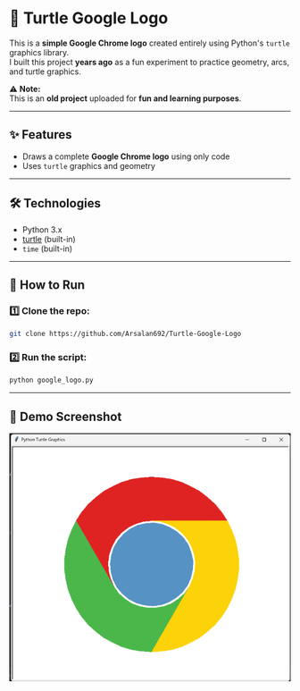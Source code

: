 # 🐢 Turtle Google Logo

This is a **simple Google Chrome logo** created entirely using Python's `turtle` graphics library.  
I built this project **years ago** as a fun experiment to practice geometry, arcs, and turtle graphics.  

⚠️ **Note:**  
This is an **old project** uploaded for **fun and learning purposes**.

---

## ✨ Features
- Draws a complete **Google Chrome logo** using only code
- Uses `turtle` graphics and geometry

---

## 🛠️ Technologies
- Python 3.x  
- [turtle](https://docs.python.org/3/library/turtle.html) (built-in)
- `time` (built-in)

---

## 📂 How to Run
### 1️⃣ Clone the repo:
   ```bash
   git clone https://github.com/Arsalan692/Turtle-Google-Logo
   ```
### 2️⃣ Run the script:
   ```bash
   python google_logo.py
   ```

---
## 📸 Demo Screenshot
<p align="center">
  <img src="assets/ScreenShot.png" alt="App Screenshot" width="700">
</p>






